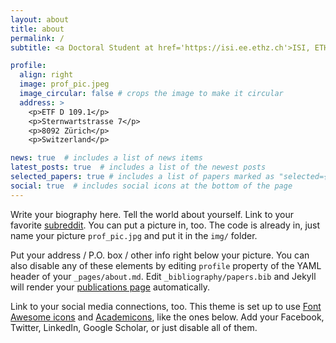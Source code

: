 ```yaml
---
layout: about
title: about
permalink: /
subtitle: <a Doctoral Student at href='https://isi.ee.ethz.ch'>ISI, ETH Zürich</a>.

profile:
  align: right
  image: prof_pic.jpeg
  image_circular: false # crops the image to make it circular
  address: >
    <p>ETF D 109.1</p>
    <p>Sternwartstrasse 7</p>
    <p>8092 Zürich</p>
    <p>Switzerland</p>

news: true  # includes a list of news items
latest_posts: true  # includes a list of the newest posts
selected_papers: true # includes a list of papers marked as "selected={true}"
social: true  # includes social icons at the bottom of the page
---
```


Write your biography here. Tell the world about yourself. Link to your favorite [subreddit](http://reddit.com). You can put a picture in, too. The code is already in, just name your picture `prof_pic.jpg` and put it in the `img/` folder.

Put your address / P.O. box / other info right below your picture. You can also disable any of these elements by editing `profile` property of the YAML header of your `_pages/about.md`. Edit `_bibliography/papers.bib` and Jekyll will render your [publications page](/al-folio/publications/) automatically.

Link to your social media connections, too. This theme is set up to use [Font Awesome icons](http://fortawesome.github.io/Font-Awesome/) and [Academicons](https://jpswalsh.github.io/academicons/), like the ones below. Add your Facebook, Twitter, LinkedIn, Google Scholar, or just disable all of them.
